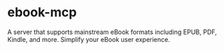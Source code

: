 # ebook-mcp
A server that supports mainstream eBook formats including EPUB, PDF, Kindle, and more. Simplify your eBook user experience.
